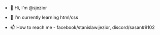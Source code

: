 - 👋 Hi, I’m @sjezior
<!-- - 👀 I’m interested in ... -->
- 🌱 I’m currently learning html/css
<!-- - 💞️ I’m looking to collaborate on ... -->
- 📫 How to reach me - facebook/stanislaw.jezior, discord/sasan#9102

<!---
sjezior/sjezior is a ✨ special ✨ repository because its `README.md` (this file) appears on your GitHub profile.
You can click the Preview link to take a look at your changes.
--->
